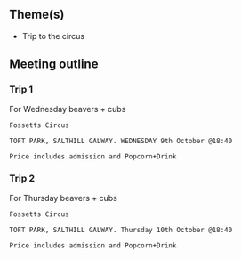 

## Theme(s)

* Trip to the circus

## Meeting outline

### Trip 1

For Wednesday beavers + cubs

```
Fossetts Circus

TOFT PARK, SALTHILL GALWAY. WEDNESDAY 9th October @18:40 

Price includes admission and Popcorn+Drink
```

### Trip 2

For Thursday beavers + cubs

```
Fossetts Circus

TOFT PARK, SALTHILL GALWAY. Thursday 10th October @18:40 

Price includes admission and Popcorn+Drink
```
